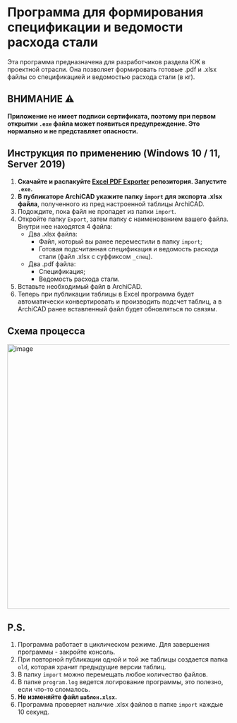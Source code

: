 # Программа для формирования спецификации и ведомости расхода стали

Эта программа предназначена для разработчиков раздела КЖ в проектной отрасли. Она позволяет формировать готовые .pdf и .xlsx файлы со спецификацией и ведомостью расхода стали (в кг).

## ВНИМАНИЕ ⚠ 
**Приложение не имеет подписи сертификата, поэтому при первом открытии `.exe` файла может появиться предупреждение. Это нормально и не представляет опасности.**

## Инструкция по применению (Windows 10 / 11, Server 2019)

1. **Скачайте и распакуйте [Excel PDF Exporter](https://github.com/AniCatPro/Excel-PDF-Exporter/archive/refs/tags/Main.zip) репозитория. Запустите `.exe`.**
2. **В публикаторе ArchiCAD укажите папку `import` для экспорта .xlsx файла**, полученного из пред настроенной таблицы ArchiCAD.
3. Подождите, пока файл не пропадет из папки `import`.
4. Откройте папку `Export`, затем папку с наименованием вашего файла. Внутри нее находятся 4 файла:
    - Два .xlsx файла: 
        - Файл, который вы ранее переместили в папку `import`;
        - Готовая подсчитанная спецификация и ведомость расхода стали (файл .xlsx с суффиксом `_спец`).
    - Два .pdf файла: 
        - Спецификация;
        - Ведомость расхода стали.
5. Вставьте необходимый файл в ArchiCAD.
6. Теперь при публикации таблицы в Excel программа будет автоматически конвертировать и производить подсчет таблиц, а в ArchiCAD ранее вставленный файл будет обновляться по связям.

## Схема процесса

<img src="https://github.com/AniCatPro/work-PDF-specification/assets/24957289/ace7a17c-c64a-4cf9-8c7c-a3c549e289cb" alt="image" width="600"/>

## P.S.

1. Программа работает в циклическом режиме. Для завершения программы - закройте консоль. 
2. При повторной публикации одной и той же таблицы создается папка `old`, которая хранит предыдущие версии таблиц.
3. В папку `import` можно перемещать любое количество файлов.
4. В папке `program.log` ведется логирование программы, это полезно, если что-то сломалось.
5. **Не изменяйте файл `шаблон.xlsx`.**
6. Программа проверяет наличие .xlsx файлов в папке `import` каждые 10 секунд.
